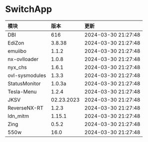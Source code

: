 # SwitchApp

|模块|版本|更新|
|:-|:-|:-|
|DBI|616|2024-03-30 21:27:48|
|EdiZon|3.8.38|2024-03-30 21:27:48|
|emuiibo|1.1.2|2024-03-30 21:27:48|
|nx-ovlloader|1.0.8|2024-03-30 21:27:48|
|nyx_chs|1.6.1|2024-03-30 21:27:48|
|ovl-sysmodules|1.3.3|2024-03-30 21:27:48|
|StatusMonitor|1.0.3a|2024-03-30 21:27:48|
|Tesla-Menu|1.2.4|2024-03-30 21:27:48|
|JKSV|02.23.2023|2024-03-30 21:27:48|
|ReverseNX-RT|1.2.3|2024-03-30 21:27:48|
|ldn_mitm|1.15.1|2024-03-30 21:27:48|
|Zing|0.5.2|2024-03-30 21:27:48|
|550w|16.0|2024-03-30 21:27:48|
